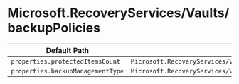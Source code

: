 # Microsoft.RecoveryServices/Vaults/backupPolicies

| Default Path | Alias |
|---|---|
| `properties.protectedItemsCount` | `Microsoft.RecoveryServices/Vaults/backupPolicies/protectedItemsCount` |
| `properties.backupManagementType` | `Microsoft.RecoveryServices/Vaults/backupPolicies/backupManagementType` |

